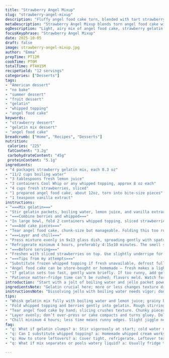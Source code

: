 ```yaml
---
title: "Strawberry Angel Mixup"
slug: "strawberry-angel-mixup"
description: "Fluffy angel food cake torn, blended with tart strawberry gelatin and dollops of whipped topping. Fresh berries juiced with lemon, stirring flavors till melded. Chill long enough till set but not soggy. Garnish with more berries, bright and inviting. Sweet, airy, cold; a jumble of textures you don’t quite expect. Calories moderate, carbs high, a modest protein kick from egg-white base in the cake. Fat low; almost guiltless. Classic take with a twist on the jello-to-water ratio and adding vanilla extract for depth. Fresh lemon juice cuts sweetness, balances the sugary spin."
metaDescription: "Strawberry Angel Mixup blends torn angel food cake with tart strawberry gelatin and fresh berries, chilling into a light, airy dessert bursting with texture and zing."
ogDescription: "Light, airy mix of angel food cake, strawberry gelatin, fresh berries, whipped topping. Chill long, layers meld; each bite cold, sweet, tart, with a soft cake bite."
focusKeyphrase: "Strawberry Angel Mixup"
date: 2025-10-05
draft: false
image: strawberry-angel-mixup.jpg
author: "Emma"
prepTime: PT12M
cookTime: PT0M
totalTime: PT4H15M
recipeYield: "12 servings"
categories: ["Desserts"]
tags:
- "American dessert"
- "no bake"
- "summer dessert"
- "fruit dessert"
- "gelatin"
- "whipped topping"
- "angel food cake"
keywords:
- "strawberry dessert"
- "gelatin mix dessert"
- "angel food cake"
breadcrumb: ["Home", "Recipes", "Desserts"]
nutrition: 
 calories: "225"
 fatContent: "3.2g"
 carbohydrateContent: "45g"
 proteinContent: "5.1g"
ingredients:
- "4 packages strawberry gelatin mix, each 0.3 oz"
- "11/2 cups boiling water"
- "3 tablespoons fresh lemon juice"
- "3 containers Cool Whip or any whipped topping, approx 8 oz each"
- "4 cups fresh strawberries, sliced"
- "1 prepared angel food cake, about 12oz, torn into bite-size pieces"
- "1 teaspoon vanilla extract"
instructions:
- "===Mix gelatin==="
- "Stir gelatin packets, boiling water, lemon juice, and vanilla extract vigorously in a small bowl till fully dissolved; no graininess remains on spoon. Set aside, cooling at room temperature to thicken slightly but still pourable."
- "===Combine berries and whipped==="
- "In large bowl, fold 2 containers whipped topping, sliced strawberries, and gelatin mix. Watch texture shift – it goes from loose to light ‘mousse’ consistency. No lumps from gelatin clumps; if present, whisk more vigorously."
- "===Add cake pieces==="
- "Tear angel food cake, chunk-size but manageable. Folding this too roughly shreds texture more than I want. Combine with berry mixture; cake absorbs moisture, swells slightly, hold back tears if cake falls apart too fast."
- "===Layer and chill==="
- "Press mixture evenly in 9x13 glass dish, spreading gently with spatula but not compacting. Dollop remaining Cool Whip on top, spreading with care for even, fluffy blanket. Cover with plastic wrap to avoid fridge odors."
- "Refrigerate minimum 4 hours, preferably 4:15±10 minutes. The smell shifts; sweet strawberry aroma intensifies, a hint of citrus sharpness. Texture feels more set, but with a slight jiggle on the edges."
- "===Before serving==="
- "Freshen with sliced strawberries on top. Use slightly underripe for tartness, contrast. Avoid soggy berries or they'll water down the top layer."
- "===Tips from my attempts==="
- "Substitute frozen whipped topping if fresh unavailable, defrost fully to avoid lumps. Lemon juice optional but essential for cutting sweetness and firming gelatin. Tried lime once; weird grassy note, didn’t blend well."
- "Angel food cake can be store-bought or homemade — fresh makes a lighter experience but stale cake works fine. Avoid soggy or too-dry cake – either ruins final bite."
- "If gelatin sets too fast, gently warm briefly. If too runny, add gelatin powder cautiously, blend to avoid clumps."
- "Patience matter—fridge time can’t be rushed; flavors meld. Watch for separation or watery pools, signal fridge too cold or overnight too long."
introduction: "Start with a jolt of boiling water and jello packet powders blending together sharp and sweet. No instant dessert here; patience required. Mix whipped cream with strawberries so the berries don’t sink like rocks but float juicy, bright. Tear cake, not slice. Broken edges catch the jello like little sponges. Spread it in a pan, dense but fluffy. Wait. The fridge hums, scent of strawberry rising through the cold like a secret no one told you. Fresh berries sliced on top—calls you over. Each bite a burst of cold, sweet, tart with cake melting against cream and fruit. Messy, yes, but worth the fuss. No rush; textures tell you when ready. Tried lime juice swapped for lemon once, too grassy. Vanilla in the jello liquid fixed that."
ingredientsNote: "Gelatin crucial here; more or less changes texture dramatically. Cut back jello powder 5% if you want softer set; too much and it’s rubbery. Water measured just right here to dissolve powders fully yet not too diluted. Lemon juice optional but firm’s flavor profile. Vanilla extract added for subtle twist, adds balance to sweet strawberry notes. Whipped topping can be substituted by homemade whipped cream but watch for over-whipping or you’ll lose lightness. Fresh strawberries tossed in make a big difference compared to canned or frozen; frozen adds water ruining consistency. Angel food cake can be store-bought or homemade; stale cake works better than fresh because it absorbs moisture well but isn’t soggy. Don’t use yellow or chocolate cake; flavor clash too strong. If no angel food, pound cake works but heavier. Strawberries sliced thin for more even integration, chunky pieces risk uneven bites."
instructionsNote: "Dissolving jello with boiling water needs vigor; don’t skimp stirring lest granules sit at bottom and taste grainy. Adding lemon juice after water prevents premature setting. Mixing gelatin with whipped and berries should be gentle folding, preserves fluffy texture. Rough mixing breaks cake pieces more than desired, turning it gluey. Tear cake by hand, no knives. Spreading the final mixture evenly ensures consistent chills and flavor. Cover tight to avoid fridge odors and drying out the top Cool Whip layer. Let chill minimum 4 hours, 4:15 preferred; check edges for slight jiggle but not liquid. Garnish just before serving to avoid sogginess. If after chilling liquid pools, fridge temp might be too cold or mixture separated, stir gently and re-chill briefly. Best served cold but not frozen solid, slice carefully with serrated knife or spatula for clean squares. Store leftovers covered; texture degrades after 24 hours."
tips:
- "Whisk gelatin mix fully with boiling water and lemon juice; grainy bits ruin texture. Let cool slightly but keep pourable; too hot melts whipped topping later."
- "Fold whipped topping and berries gently into gelatin. Rough stirring breaks cake chunks; use careful strokes to keep airy mousse feel without lumps or clumps."
- "Tear angel food cake by hand; slicing crushes texture. Chunky pieces soak juice unevenly, tears catch gelatin better. Store-bought stale cake absorbs moisture yet keeps structure."
- "Layer evenly; don’t over-press or cake compacts and turns gluey. Dollop remaining whipped topping on top—spread gently into a fluffy blanket to avoid dense crust."
- "Chill minimum 4 hours; less time means runny edges. Slight jiggle near sides signals right set point. If gelatin firms too fast, warm gently then whisk for texture fix."
faq:
- "q: What if gelatin clumps? a: Stir vigorously at start; cold water makes clumps. Use boiling water immediately. If clumps persist, rewarm gently, whisk briskly till smooth."
- "q: Can I substitute whipped topping? a: Homemade whipped cream works but watch texture, overwhipped cream breaks mix. Frozen whipped topping must be fully thawed to blend well without lumps."
- "q: How to store leftovers? a: Cover tight, refrigerate. Leftover texture degrades after 24 hrs; cake may get soggy, gelatin weeps. Best eaten within a day or two."
- "q: What if mix separates or pools watery liquid? a: Usually fridge too cold or chilling too long. Stir gently, re-chill briefly. Avoid freezing; it breaks airy texture and makes leftovers firmer."

---
```

